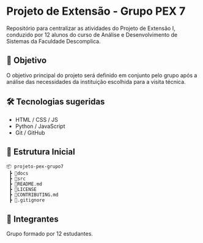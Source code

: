 # Projeto de Extensão - Grupo PEX 7

Repositório para centralizar as atividades do Projeto de Extensão I, conduzido por 12 alunos do curso de Análise e Desenvolvimento de Sistemas da Faculdade Descomplica.

## 📌 Objetivo
O objetivo principal do projeto será definido em conjunto pelo grupo após a análise das necessidades da instituição escolhida para a visita técnica.

## 🛠️ Tecnologias sugeridas
- HTML / CSS / JS
- Python / JavaScript
- Git / GitHub

## 📁 Estrutura Inicial
```
📦 projeto-pex-grupo7
 ┣ 📂docs
 ┣ 📂src
 ┣ 📜README.md
 ┣ 📜LICENSE
 ┣ 📜CONTRIBUTING.md
 ┣ 📜.gitignore
```

## 👥 Integrantes
Grupo formado por 12 estudantes.

